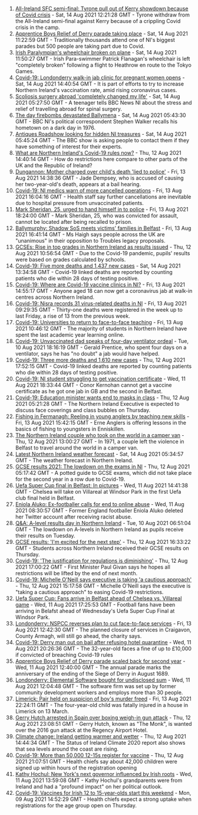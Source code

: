 1. [All-Ireland SFC semi-final: Tyrone pull out of Kerry showdown because of Covid crisis](https://www.bbc.co.uk/sport/gaelic-games/58215316) - Sat, 14 Aug 2021 12:21:28 GMT - Tyrone withdraw from the All-Ireland semi-final against Kerry because of a crippling Covid crisis in the camp.
2. [Apprentice Boys Relief of Derry parade taking place](https://www.bbc.co.uk/news/uk-northern-ireland-58205639) - Sat, 14 Aug 2021 11:22:59 GMT - Traditionally thousands attend one of NI's biggest parades but 500 people are taking part due to Covid.
3. [Irish Paralympian's wheelchair broken on plane](https://www.bbc.co.uk/sport/disability-sport/58214675) - Sat, 14 Aug 2021 11:50:27 GMT - Irish Para-swimmer Patrick Flanagan's wheelchair is left "completely broken" following a flight to Heathrow en route to the Tokyo Games.
4. [Covid-19: Londonderry walk-in jab clinic for pregnant women opens](https://www.bbc.co.uk/news/uk-northern-ireland-58214624) - Sat, 14 Aug 2021 14:40:54 GMT - It is part of efforts to try to increase Northern Ireland's vaccination rate, amid rising coronavirus cases.
5. [Scoliosis surgery abroad 'completely changed my life'](https://www.bbc.co.uk/news/uk-northern-ireland-58191556) - Sat, 14 Aug 2021 05:27:50 GMT - A teenager tells BBC News NI about the stress and relief of travelling abroad for spinal surgery.
6. [The day firebombs devastated Ballymena](https://www.bbc.co.uk/news/uk-northern-ireland-58171539) - Sat, 14 Aug 2021 05:43:30 GMT - BBC NI's political correspondent Stephen Walker recalls his hometown on a dark day in 1976.
7. [Antiques Roadshow looking for hidden NI treasures](https://www.bbc.co.uk/news/uk-northern-ireland-58161934) - Sat, 14 Aug 2021 05:45:24 GMT - The BBC show is asking people to contact them if they have something of interest for their experts.
8. [What are Northern Ireland's Covid-19 rules now?](https://www.bbc.co.uk/news/uk-northern-ireland-58175159) - Thu, 12 Aug 2021 14:40:14 GMT - How do restrictions here compare to other parts of the UK and the Republic of Ireland?
9. [Dungannon: Mother charged over child's death 'lied to police'](https://www.bbc.co.uk/news/uk-northern-ireland-58199984) - Fri, 13 Aug 2021 14:38:36 GMT - Jade Dempsey, who is accused of causing her two-year-old's death, appears at a bail hearing.
10. [Covid-19: NI medics warn of more cancelled operations](https://www.bbc.co.uk/news/uk-northern-ireland-58198832) - Fri, 13 Aug 2021 16:04:16 GMT - Health staff say further cancellations are inevitable due to hospital pressure from unvaccinated patients.
11. [Mark Sheridan, 25, urged to hand himself in to police](https://www.bbc.co.uk/news/uk-northern-ireland-58208449) - Fri, 13 Aug 2021 18:24:00 GMT - Mark Sheridan, 25, who was convicted for assault, cannot be located after being recalled to prison.
12. [Ballymurphy: Shadow SoS meets victims' families in Belfast](https://www.bbc.co.uk/news/uk-northern-ireland-58204484) - Fri, 13 Aug 2021 16:41:14 GMT - Ms Haigh says people across the UK are "unanimous" in their opposition to Troubles legacy proposals.
13. [GCSEs: Rise in top grades in Northern Ireland as results issued](https://www.bbc.co.uk/news/uk-northern-ireland-58179094) - Thu, 12 Aug 2021 10:56:54 GMT - Due to the Covid-19 pandemic, pupils' results were based on grades calculated by schools.
14. [Covid-19: Five more deaths and 1,437 new cases](https://www.bbc.co.uk/news/uk-northern-ireland-58214633) - Sat, 14 Aug 2021 13:34:58 GMT - Covid-19 linked deaths are reported by counting patients who die within 28 days of testing positive.
15. [Covid-19: Where are Covid-19 vaccine clinics in NI?](https://www.bbc.co.uk/news/uk-northern-ireland-57863840) - Fri, 13 Aug 2021 14:55:17 GMT - Anyone aged 18 can now get a coronavirus jab at walk-in centres across Northern Ireland.
16. [Covid-19: Nisra records 31 virus-related deaths in NI](https://www.bbc.co.uk/news/uk-northern-ireland-58200161) - Fri, 13 Aug 2021 09:29:35 GMT - Thirty-one deaths were registered in the week up to last Friday, a rise of 13 from the previous week.
17. [Covid-19: Universities to return to face-to-face teaching](https://www.bbc.co.uk/news/uk-northern-ireland-58199977) - Fri, 13 Aug 2021 10:46:12 GMT - The majority of students in Northern Ireland have spent the last academic year learning online.
18. [Covid-19: Unvaccinated dad speaks of four-day ventilator ordeal](https://www.bbc.co.uk/news/uk-northern-ireland-58157207) - Tue, 10 Aug 2021 18:16:19 GMT - Gerald Prentice, who spent four days on a ventilator, says he has "no doubt" a jab would have helped.
19. [Covid-19: Three more deaths and 1,610 new cases](https://www.bbc.co.uk/news/uk-northern-ireland-58190743) - Thu, 12 Aug 2021 17:52:15 GMT - Covid-19 linked deaths are reported by counting patients who die within 28 days of testing positive.
20. [Covid-19: NI student struggling to get vaccination certificate](https://www.bbc.co.uk/news/uk-northern-ireland-58180215) - Wed, 11 Aug 2021 18:33:44 GMT - Conor Kernohan cannot get a vaccine certificate as he got one jab in GB and the second in Belfast.
21. [Covid-19: Education minister wants end to masks in class](https://www.bbc.co.uk/news/uk-northern-ireland-58176083) - Thu, 12 Aug 2021 05:21:28 GMT - The Northern Ireland Executive is expected to discuss face coverings and class bubbles on Thursday.
22. [Fishing in Fermanagh: Reeling in young anglers by teaching new skills](https://www.bbc.co.uk/news/uk-northern-ireland-58201855) - Fri, 13 Aug 2021 15:42:15 GMT - Erne Anglers is offering lessons in the basics of fishing to youngsters in Enniskillen.
23. [The Northern Ireland couple who took on the world in a camper van](https://www.bbc.co.uk/news/uk-northern-ireland-58180218) - Thu, 12 Aug 2021 13:00:27 GMT - In 1971, a couple left the violence in Belfast to travel around the world in a camper van.
24. [Latest Northern Ireland weather forecast](https://www.bbc.co.uk/news/uk-northern-ireland-26018439) - Sat, 14 Aug 2021 05:34:57 GMT - The weather forecast in Northern Ireland.
25. [GCSE results 2021: The lowdown on the exams in NI](https://www.bbc.co.uk/news/uk-northern-ireland-58171540) - Thu, 12 Aug 2021 05:17:42 GMT - A potted guide to GCSE exams, which did not take place for the second year in a row due to Covid-19.
26. [Uefa Super Cup final in Belfast: In pictures](https://www.bbc.co.uk/news/uk-northern-ireland-58169351) - Wed, 11 Aug 2021 14:41:38 GMT - Chelsea will take on Villareal at Windsor Park in the first Uefa club final held in Belfast.
27. [Eniola Aluko: Ex-footballer calls for end to online abuse](https://www.bbc.co.uk/news/uk-northern-ireland-58170263) - Wed, 11 Aug 2021 08:30:57 GMT - Former England footballer Eniola Aluko deleted her Twitter account after receiving racist abuse.
28. [Q&A: A-level results day in Northern Ireland](https://www.bbc.co.uk/news/uk-northern-ireland-58146068) - Tue, 10 Aug 2021 06:51:04 GMT - The lowdown on A-levels in Northern Ireland as pupils receive their results on Tuesday.
29. [GCSE results: 'I'm excited for the next step'](https://www.bbc.co.uk/news/uk-northern-ireland-58188908) - Thu, 12 Aug 2021 16:33:22 GMT - Students across Northern Ireland received their GCSE results on Thursday.
30. [Covid-19: 'The justification for regulations is diminishing'](https://www.bbc.co.uk/news/uk-northern-ireland-58188911) - Thu, 12 Aug 2021 17:00:22 GMT - First Minister Paul Givan says he hopes all restrictions will be lifted by the end of next month.
31. [Covid-19: Michelle O'Neill says executive is taking 'a cautious approach'](https://www.bbc.co.uk/news/uk-northern-ireland-58193054) - Thu, 12 Aug 2021 15:17:58 GMT - Michelle O'Neill says the executive is "taking a cautious approach" to easing Covid-19 restrictions.
32. [Uefa Super Cup: Fans arrive in Belfast ahead of Chelsea vs. Villareal game](https://www.bbc.co.uk/news/uk-northern-ireland-58174619) - Wed, 11 Aug 2021 17:25:53 GMT - Football fans have been arriving in Belafst ahead of Wednesday's Uefa Super Cup Final at Windsor Park.
33. [Londonderry: NSPCC reverses plan to cut face-to-face services](https://www.bbc.co.uk/news/uk-northern-ireland-foyle-west-58200162) - Fri, 13 Aug 2021 12:42:30 GMT - The planned closure of services in Craigavon, County Armagh, will still go ahead, the charity says.
34. [Covid-19: Derry man out on bail after refusing hotel quarantine](https://www.bbc.co.uk/news/uk-northern-ireland-58176088) - Wed, 11 Aug 2021 20:26:36 GMT - The 32-year-old faces a fine of up to £10,000 if convicted of breaching Covid-19 rules
35. [Apprentice Boys Relief of Derry parade scaled back for second year](https://www.bbc.co.uk/news/uk-northern-ireland-foyle-west-58173471) - Wed, 11 Aug 2021 12:40:00 GMT - The annual parade marks the anniversary of the ending of the Siege of Derry in August 1689.
36. [Londonderry: Elemental Software bought for undisclosed sum](https://www.bbc.co.uk/news/uk-northern-ireland-foyle-west-58173472) - Wed, 11 Aug 2021 12:04:48 GMT - The software firm was set up by former community development workers and employs more than 30 people.
37. [Limerick: Pair held on suspicion of boy's murder freed](https://www.bbc.co.uk/news/world-europe-58205640) - Fri, 13 Aug 2021 22:24:11 GMT - The four-year-old child was fatally injured in a house in Limerick on 13 March.
38. [Gerry Hutch arrested in Spain over boxing weigh-in gun attack](https://www.bbc.co.uk/news/world-europe-58195768) - Thu, 12 Aug 2021 23:08:51 GMT - Gerry Hutch, known as "The Monk", is wanted over the 2016 gun attack at the Regency Airport Hotel.
39. [Climate change: Ireland getting warmer and wetter](https://www.bbc.co.uk/news/world-europe-58184287) - Thu, 12 Aug 2021 14:44:34 GMT - The Status of Ireland Climate 2020 report also shows that sea levels around the coast are rising.
40. [Covid-19: More than 50,000 12-15s register for vaccine](https://www.bbc.co.uk/news/world-europe-58184278) - Thu, 12 Aug 2021 21:07:51 GMT - Health chiefs say about 42,000 children were signed up within hours of the registration opening
41. [Kathy Hochul: New York's next governor influenced by Irish roots](https://www.bbc.co.uk/news/world-europe-58174022) - Wed, 11 Aug 2021 13:59:08 GMT - Kathy Hochul's grandparents were from Ireland and had a "profound impact" on her political outlook.
42. [Covid-19: Vaccines for Irish 12 to 15-year-olds start this weekend](https://www.bbc.co.uk/news/world-europe-58149217) - Mon, 09 Aug 2021 14:52:29 GMT - Health chiefs expect a strong uptake when registrations for the age group open on Thursday.
